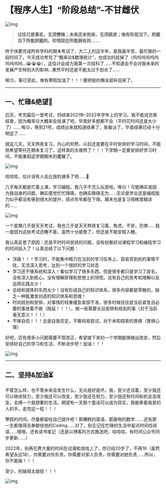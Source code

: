 # 【程序人生】“阶段总结”-不甘雌伏

![img](2022-01-11.assets/924d52342f25d48fe2d603ec046fce4c.jpeg)

> **过往已是事实，无须懊悔；未来还未到来，无须顾虑；唯有珍视当下，把握当下所能把握的，珍惜现在所能拥有的......**

终于快要完成所有学科的期末考试了，大二上的这半年，是我最辛苦，最忙碌的一段时间了。今天成功考完了“概率论&数理统计”，也成功的挂掉了（呜呜呜呜呜呜呜呜呜呜...😭😭😭），这估计会成为我第一次挂科了......不知道会不会对我未来的发展产生特别大的影响...果然平时还是不能太过于划水了......

唉😔，事已至此，唯有寒假加油了！！！要把偷的懒全部补回来了。

---

## 一、忙碌&绝望📝

后天，考完最后一堂考试，将结束2021年-2022年学年上的学习。我不能说完美结束，因为概率论大概率会挂课了吧，毕竟好多题都不会（平时花时间还是太少了）......唉😔，等到21号，成绩出来就知道结果了，我看淡了，毕竟结果已经十分明显了......

就这几天，天天熬夜复习，内心的煎熬，以后还是要在平时安排好学习时间，不能把希望寄托在期末复习了，这样真的太难熬了！！！下学期一定要安排好学习时间，不能重蹈这学期期末的覆辙了。

![img](2022-01-11.assets/5ac454bcdddf005417dfb69a8f6e327b.jpeg)

 哈哈哈，估计没有人会比我的课多了吧......🤣

几乎每天都是忙着上课，学习编程，我几乎不怎么玩游戏，唉😔！可能确实是因为我自身的问题，确实感觉忙忙碌碌，也确实碌碌无为......无论是学业还是编程能力似乎都没有等到很大的提升，绩点年年都在下降，期末也是复习得稀里糊涂的......

![img](2022-01-11.assets/94cd158d4daaa8d37529508ae1f487e5.jpeg)

一个星期几乎是天天考试，我也几乎是天天熬夜复习着。焦虑，不安，恐惧......我一度因为这些考试还睡不着，虽然十分疲惫了，但还是不能安稳入睡。

我认真反思了原因：还是平时时间安排的问题，没有权衡好对课程学习和编程学习的时间投入了！认真总结了以下问题：

- 浮躁！！！学习时，不能集中精力在当前的学习任务上，容易受到别的事情干扰，无法深入思考，达到一个很好的学习状态
- 学习还不够系统和深入！看似学习了很多东西，但是很多都只是学习了皮毛，没有深入到核心，没有理解原理和思想上的领悟。没有自己的思考和理解以及运用实践太少！
- 总结和提炼的东西太少！没有形成自己的知识体系，很多内容都是零散的，缺乏一种能激发创造的知识体系和思维！
- 时间规划和安排，对事情的轻重缓急拿捏不准，很多时候往往是当前紧急且必要的事放着不做（拖延！！！），做一些需要长远安排和规划的事（对于当前毫无意义！！！）
- 不够自信！！！总是自我否定，不敢轻易尝试，对于未知探索的畏惧（畏惧心理）

好吧，还有很多小问题需要不管改正，希望接下来的一个学期能够做出改变，然后安排好自己的学习和生活，不断进步吧！加油！！！

![img](2022-01-11.assets/07c753ed96818dba7778c8cf34c73d7b.png)

---

## 二、坚持&加油⏳

不管怎么样，也不管未来会发生什么，无论是好是坏。我，至少还活着，至少我还可以继续努力，至少我还可以改变，至少我还在努力，至少我还有时间和机会去改变，去搏一个我想要的生活。期望有一天那个童话可以成为现实，我能牵着我爱的人的手，走完这一程！！！

寒假的时间，尽量都留给自己提升吧！那糟糕的英语，那废物的数学.......还有那一生都值得去奉献给他的Coding......对了，别忘记在忙碌的生活中留点时间给阅读......哦哦，还有读书笔记（还是以博客的方式推送吧，哈哈哈，有时间公众号同步更新......）

2022年，别再花费大量的时间在动漫和游戏上了，你已经20岁了，不再18（虽然希望永远18），你需要对你负责，你需要对家人负责，你需要对她负责......所以，你不能输！！！

至少，别输得太狼狈！！！

![img](2022-01-11.assets/8cea59bf8d9334a1515e06ec4cb0dad0.jpeg)
